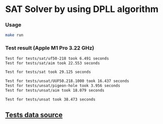 # SAT Solver by using DPLL algorithm

### Usage
``` bash
make run
```

### Test result (Apple M1 Pro 3.22 GHz)
```bash
Test for tests/sat/uf50-218 took 6.491 seconds
Test for tests/sat/aim took 22.553 seconds

Test for tests/sat took 29.125 seconds
```
```bash
Test for tests/unsat/UUF50.218.1000 took 16.437 seconds
Test for tests/unsat/pigeon-hole took 3.956 seconds
Test for tests/unsat/aim took 18.079 seconds

Test for tests/unsat took 38.473 seconds
```

## [Tests data source](https://www.cs.ubc.ca/~hoos/SATLIB/benchm.html)